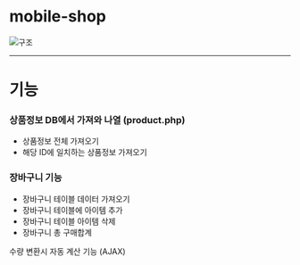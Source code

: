 # mobile-shop

![구조](https://user-images.githubusercontent.com/65330249/97081044-b83f4300-163a-11eb-8e77-89b2a7f19dce.jpg)

------
# 기능

### 상품정보 DB에서 가져와  나열 (product.php)
 * 상품정보 전체 가져오기
 * 해당 ID에 일치하는 상품정보 가져오기 
 
### 장바구니 기능 
* 장바구니 테이블 데이터 가져오기 
* 장바구니 테이블에 아이템 추가
* 장바구니 테이블 아이템 삭제
* 장바구니 총 구매합계

수량 변환시 자동 계산 기능 (AJAX)

